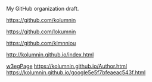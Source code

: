 My GitHub organization draft.

https://github.com/kolumnin

https://github.com/lokumnin

https://github.com/klmnniou

http://kolumnin.github.io/index.html

<a href="http://kolumnin.github.io/w3egPge1.html">w3egPage</a>
https://kolumnin.github.io/Author.html
https://kolumnin.github.io/google5e5f7bfeaeac543f.html
